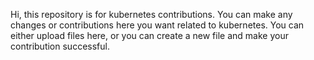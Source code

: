 Hi, this repository is for kubernetes contributions. 
You can make any changes or contributions here you want related to kubernetes. 
You can either upload files here, or you can create a new file and make your contribution successful.
